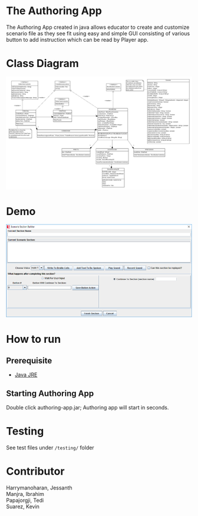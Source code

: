# The Authoring App
The Authoring App created in java allows educator to create and customize scenario file as they see fit using easy and simple GUI consisting of various button to add instruction which can be read by Player app.

# Class Diagram
![Authoring App Image](https://raw.githubusercontent.com/JesseyH/Player/AuthoringApp/ClassDiagram.png)

# Demo
![Authoring App Image](https://raw.githubusercontent.com/JesseyH/Player/AuthoringApp/demo.png)

# How to run

## Prerequisite
* [Java JRE](http://www.oracle.com/technetwork/java/javase/downloads/jre8-downloads-2133155.html)
## Starting Authoring App
Double click authoring-app.jar; Authoring app will start in seconds.
  
# Testing
See test files under `/testing/` folder

# Contributor
Harrymanoharan, Jessanth  
Manjra, Ibrahim  
Papajorgji, Tedi  
Suarez, Kevin  
